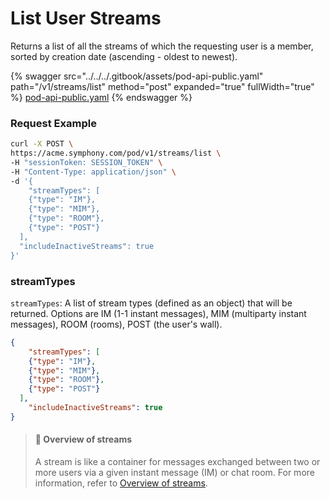 # List User Streams

Returns a list of all the streams of which the requesting user is a member, sorted by creation date (ascending - oldest to newest).

{% swagger src="../../../.gitbook/assets/pod-api-public.yaml" path="/v1/streams/list" method="post" expanded="true" fullWidth="true" %}
[pod-api-public.yaml](../../../.gitbook/assets/pod-api-public.yaml)
{% endswagger %}

### Request Example

```bash
curl -X POST \
https://acme.symphony.com/pod/v1/streams/list \
-H "sessionToken: SESSION_TOKEN" \
-H "Content-Type: application/json" \
-d '{
	"streamTypes": [
  	{"type": "IM"},
    {"type": "MIM"},
    {"type": "ROOM"},
    {"type": "POST"}
  ],
  "includeInactiveStreams": true
}'
```

### streamTypes

`streamTypes`: A list of stream types (defined as an object) that will be returned. Options are IM (1-1 instant messages), MIM (multiparty instant messages), ROOM (rooms), POST (the user's wall).

```json
{
	"streamTypes": [
    {"type": "IM"}, 
    {"type": "MIM"}, 
    {"type": "ROOM"}, 
    {"type": "POST"}
  ],
	"includeInactiveStreams": true
}
```

> #### 📘 Overview of streams
>
> A stream is like a container for messages exchanged between two or more users via a given instant message (IM) or chat room. For more information, refer to [Overview of streams](https://docs.developers.symphony.com/building-bots-on-symphony/datafeed/overview-of-streams).
